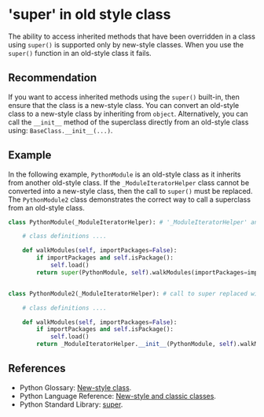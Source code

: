 # 'super' in old style class
The ability to access inherited methods that have been overridden in a class using `super()` is supported only by new-style classes. When you use the `super()` function in an old-style class it fails.


## Recommendation
If you want to access inherited methods using the `super()` built-in, then ensure that the class is a new-style class. You can convert an old-style class to a new-style class by inheriting from `object`. Alternatively, you can call the `__init__` method of the superclass directly from an old-style class using: `BaseClass.__init__(...)`.


## Example
In the following example, `PythonModule` is an old-style class as it inherits from another old-style class. If the `_ModuleIteratorHelper` class cannot be converted into a new-style class, then the call to `super()` must be replaced. The `PythonModule2` class demonstrates the correct way to call a superclass from an old-style class.


```python
class PythonModule(_ModuleIteratorHelper): # '_ModuleIteratorHelper' and 'PythonModule' are old-style classes

    # class definitions ....

    def walkModules(self, importPackages=False):
        if importPackages and self.isPackage():
            self.load()
        return super(PythonModule, self).walkModules(importPackages=importPackages) # super() will fail


class PythonModule2(_ModuleIteratorHelper): # call to super replaced with direct call to class

    # class definitions ....

    def walkModules(self, importPackages=False):
        if importPackages and self.isPackage():
            self.load()
        return _ModuleIteratorHelper.__init__(PythonModule, self).walkModules(importPackages=importPackages)

```

## References
* Python Glossary: [New-style class](http://docs.python.org/glossary.html#term-new-style-class).
* Python Language Reference: [New-style and classic classes](http://docs.python.org/2/reference/datamodel.html#newstyle).
* Python Standard Library: [super](http://docs.python.org/library/functions.html#super).
